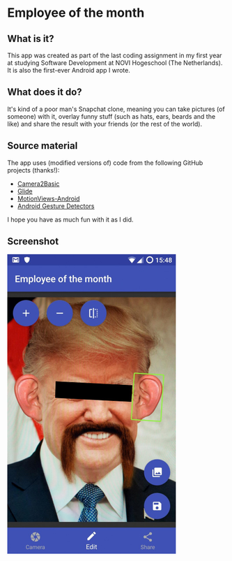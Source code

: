 # Employee of the month
## What is it?
This app was created as part of the last coding assignment in my first year at studying Software Development at NOVI Hogeschool (The Netherlands).  
It is also the first-ever Android app I wrote.
## What does it do?
It's kind of a poor man's Snapchat clone, meaning you can take pictures (of someone) with it, overlay funny stuff (such as hats, ears, beards and the like) and share the result with your friends (or the rest of the world).
## Source material
The app uses (modified versions of) code from the following GitHub projects (thanks!):  
- [Camera2Basic](https://github.com/googlesamples/android-Camera2Basic)  
- [Glide](https://github.com/bumptech/glide)  
- [MotionViews-Android](https://github.com/uptechteam/MotionViews-Android)  
- [Android Gesture Detectors](https://github.com/Almeros/android-gesture-detectors)  
  
I hope you have as much fun with it as I did.
## Screenshot
![Screenshot](eotm.jpg)